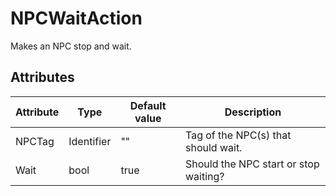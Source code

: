 # NPCWaitAction

Makes an NPC stop and wait.

## Attributes

| Attribute | Type       | Default value | Description                           |
|-----------|------------|---------------|---------------------------------------|
| NPCTag    | Identifier | ""            | Tag of the NPC(s) that should wait.   |
| Wait      | bool       | true          | Should the NPC start or stop waiting? |



